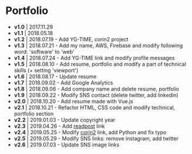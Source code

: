 # Portfolio
- **v1.0** | 2017.11.29
- **v1.1** | 2018.05.18
- **v1.2** | 2018.07.19 - Add YG-TIME, corin2 project
- **v1.3** | 2018.07.21 - Add my name, AWS, Firebase and modify following word: 'software' to 'web'
- **v1.4** | 2018.07.24 - Add YG-TIME link and modify profile messages
- **v1.5** | 2018.08.10 - Add resume, portfolio and modify a part of technical skills (+ setting 'viewport')
- **v1.6** | 2018.08.17 - Update resume
- **v1.7** | 2018.09.02 - Add Google Analytics
- **v1.8** | 2018.09.06 - Add company name and delete resume, portfolio
- **v1.9** | 2018.09.22 - Modify SNS contact (delete twitter, add linkedin)
- **v2.0** | 2018.10.20 - Add resume made with Vue.js
- **v2.1** | 2018.10.21 - Refactor HTML, CSS code and modify technical, portfolio section
- **v2.2** | 2019.01.03 - Update copyright year
- **v2.3** | 2019.04.26 - Add [readpost](https://readpost.co/) link
- **v2.4** | 2019.05.25 - Modify [corin2](https://github.com/corin2/corin2) link, add Python and fix typo
- **v2.5** | 2019.05.29 - Modify SNS links: remove instagram, add twitter
- **v2.6** | 2019.07.03 - Update SNS image links